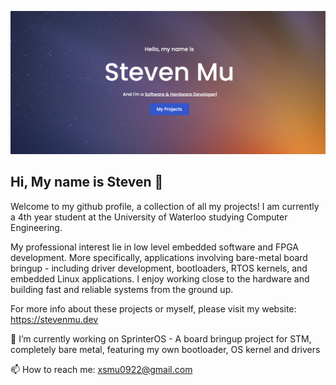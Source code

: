 ![website](coverimage.png)

## Hi, My name is Steven 🚀

Welcome to my github profile, a collection of all my projects! I am currently a 4th year student at the University of Waterloo studying Computer Engineering.

My professional interest lie in low level embedded software and FPGA development. More specifically, applications involving bare-metal board bringup - including driver development, bootloaders, RTOS kernels, and embedded Linux applications. I enjoy working close to the hardware and building fast and reliable systems from the ground up.

For more info about these projects or myself, please visit my website:
https://stevenmu.dev

🔭 I’m currently working on SprinterOS - A board bringup project for STM, completely bare metal, featuring my own bootloader, OS kernel and drivers

📫 How to reach me: xsmu0922@gmail.com

<!--
**steven-mu12/steve-mu12** is a ✨ _special_ ✨ repository because its `README.md` (this file) appears on your GitHub profile.

Here are some ideas to get you started:

- 🔭 I’m currently working on ...
- 🌱 I’m currently learning ...
- 👯 I’m looking to collaborate on ...
- 🤔 I’m looking for help with ...
- 💬 Ask me about ...
- 📫 How to reach me: ...
- 😄 Pronouns: ...
- ⚡ Fun fact: ...
-->
